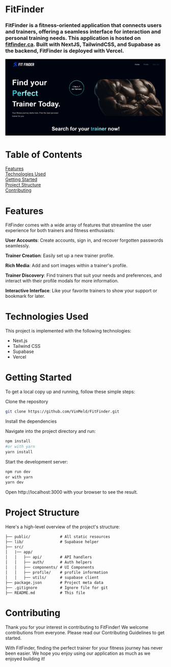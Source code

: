 # FitFinder
### FitFinder is a fitness-oriented application that connects users and trainers, offering a seamless interface for interaction and personal training needs. This application is hosted on [fitfinder.ca](https://fitfinder.ca/). Built with NextJS, TailwindCSS, and Supabase as the backend, FitFinder is deployed with Vercel.

[![FitFinder Homage Page](fitfinderHomagePage.png)](https://fitfinder.ca/)



# Table of Contents
[Features](#features)  
[Technologies Used](#technologies-used)  
[Getting Started](#getting-started)  
[Project Structure](#project-structure)  
[Contributing](#contributing)

# Features
FitFinder comes with a wide array of features that streamline the user experience for both trainers and fitness enthusiasts:

**User Accounts**: Create accounts, sign in, and recover forgotten passwords seamlessly.

**Trainer Creation**: Easily set up a new trainer profile.

**Rich Media**: Add and sort images within a trainer's profile.

**Trainer Discovery**: Find trainers that suit your needs and preferences, and interact with their profile modals for more information.

**Interactive Interface**: Like your favorite trainers to show your support or bookmark for later.

# Technologies Used
This project is implemented with the following technologies:
* Next.js
* Tailwind CSS
* Supabase
* Vercel
# Getting Started
To get a local copy up and running, follow these simple steps:

Clone the repository

```bash
git clone https://github.com/VinMeld/FitFinder.git
```
Install the dependencies

Navigate into the project directory and run:
```bash
npm install
#or with yarn     
yarn install
```

Start the development server:
```bash
npm run dev
or with yarn
yarn dev
```
Open http://localhost:3000 with your browser to see the result.

# Project Structure
Here's a high-level overview of the project's structure:

    ├── public/             # All static resources
    ├── lib/                # Supabase helper
    ├── src/
    │   |── app/
    │   │   ├── api/        # API handlers
    │   │   ├── auth/       # Auth helpers
    │   │   ├── components/ # UI Components 
    │   │   ├── profile/    # profile information
    │   │   ├── utils/      # supabase client
    ├── package.json        # Project meta data
    ├── .gitignore          # Ignore file for git
    ├── README.md           # This file
# Contributing
Thank you for your interest in contributing to FitFinder! We welcome contributions from everyone. Please read our Contributing Guidelines to get started.

With FitFinder, finding the perfect trainer for your fitness journey has never been easier. We hope you enjoy using our application as much as we enjoyed building it!